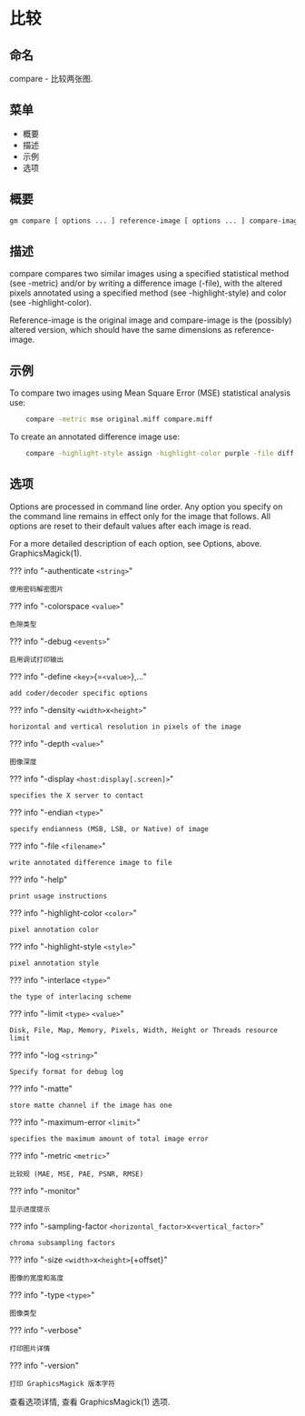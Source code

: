 
# 比较

## 命名

compare - 比较两张图.

## 菜单

* 概要
* 描述
* 示例
* 选项

## 概要

```sh
gm compare [ options ... ] reference-image [ options ... ] compare-image [ options ... ]
```

## 描述

compare compares two similar images using a specified statistical method (see -metric) and/or by writing a difference image (-file), with the altered pixels annotated using a specified method (see -highlight-style) and color (see -highlight-color).

Reference-image is the original image and compare-image is the (possibly) altered version, which should have the same dimensions as reference-image.

## 示例

To compare two images using Mean Square Error (MSE) statistical analysis use:

```sh
    compare -metric mse original.miff compare.miff
```

To create an annotated difference image use:

```sh
    compare -highlight-style assign -highlight-color purple -file diff.miff original.miff compare.miff
```

## 选项

Options are processed in command line order. Any option you specify on the command line remains in effect only for the image that follows. All options are reset to their default values after each image is read.

For a more detailed description of each option, see Options, above. GraphicsMagick(1). 

??? info "-authenticate `<string>`"

    使用密码解密图片

??? info "-colorspace `<value>`"

    色隙类型

??? info "-debug `<events>`"

    启用调试打印输出

??? info "-define `<key>`{=`<value>`},..."

    add coder/decoder specific options

??? info "-density `<width>`x`<height>`"

    horizontal and vertical resolution in pixels of the image

??? info "-depth `<value>`"

    图像深度

??? info "-display `<host:display[.screen]>`"

    specifies the X server to contact

??? info "-endian `<type>`"

    specify endianness (MSB, LSB, or Native) of image

??? info "-file `<filename>`"

    write annotated difference image to file

??? info "-help"

    print usage instructions

??? info "-highlight-color `<color>`"

    pixel annotation color

??? info "-highlight-style `<style>`"

    pixel annotation style

??? info "-interlace `<type>`"

    the type of interlacing scheme

??? info "-limit `<type>` `<value>`"

    Disk, File, Map, Memory, Pixels, Width, Height or Threads resource limit

??? info "-log `<string>`"

    Specify format for debug log

??? info "-matte"

    store matte channel if the image has one

??? info "-maximum-error `<limit>`"

    specifies the maximum amount of total image error

??? info "-metric `<metric>`"

    比较规 (MAE, MSE, PAE, PSNR, RMSE)

??? info "-monitor"

    显示进度提示

??? info "-sampling-factor `<horizontal_factor>`x`<vertical_factor>`"

    chroma subsampling factors

??? info "-size `<width>`x`<height>`{+offset}"

    图像的宽度和高度

??? info "-type `<type>`"

    图像类型

??? info "-verbose"

    打印图片详情

??? info "-version"

    打印 GraphicsMagick 版本字符

查看选项详情, 查看 GraphicsMagick(1) 选项. 
